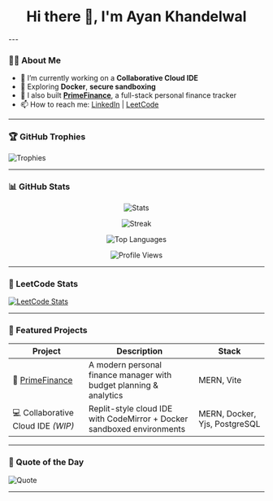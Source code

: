 <h1 align="center">Hi there 👋, I'm Ayan Khandelwal</h1>
---

### 🧑‍💻 About Me

- 🔭 I’m currently working on a **Collaborative Cloud IDE**
- 🧠 Exploring **Docker**, **secure sandboxing**
- 📘 I also built [**PrimeFinance**](https://github.com/Akprogrammer-mnnit/PrimeFinance), a full-stack personal finance tracker
- 📫 How to reach me: [LinkedIn](https://www.linkedin.com/in/ayan-khandelwal-8b53892a1/) | [LeetCode](https://leetcode.com/AKProgrammer)

---

### 🏆 GitHub Trophies

![Trophies](https://github-profile-trophy.vercel.app/?username=Akprogrammer-mnnit&theme=algolia&no-bg=true&no-frame=true)

---

### 📊 GitHub Stats

<div align="center">

![Stats](https://github-readme-stats.vercel.app/api?username=Akprogrammer-mnnit&show_icons=true&theme=algolia)
  
![Streak](https://github-readme-streak-stats.herokuapp.com?user=Akprogrammer-mnnit&theme=algolia)

![Top Languages](https://github-readme-stats.vercel.app/api/top-langs/?username=Akprogrammer-mnnit&layout=compact&langs_count=8&theme=algolia)

![Profile Views](https://komarev.com/ghpvc/?username=Akprogrammer-mnnit&color=blue)

</div>

---

### 🧠 LeetCode Stats

[![LeetCode Stats](https://leetcard.jacoblin.cool/AKProgrammer?theme=light&font=Source+Code+Pro)](https://leetcode.com/AKProgrammer)

---

### 🚀 Featured Projects

| Project | Description | Stack |
|--------|-------------|--------|
| 🔗 [PrimeFinance](https://github.com/Akprogrammer-mnnit/PrimeFinance) | A modern personal finance manager with budget planning & analytics | MERN, Vite |
| 💻 Collaborative Cloud IDE *(WIP)* | Replit-style cloud IDE with CodeMirror + Docker sandboxed environments | MERN, Docker, Yjs, PostgreSQL |
---

### 📌 Quote of the Day

![Quote](https://quotes-github-readme.vercel.app/api?type=horizontal&theme=algolia)

---
